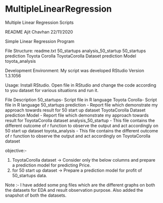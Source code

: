 # MultipleLinearRegression
Multiple Linear Regression Scripts 

README
Ajit Chavhan
22/11/2020

Simple Linear Regression Program

File Structure:
readme.txt
50_startups
analysis_50_startup
50_startups prediction
Toyota Corolla
ToyotaCorolla Dataset prediction Model
toyota_analysis

Development Environment:
My script was developed RStudio Version 1.3.1056

Usage:
Install RStudio. Open file in RStudio and change the code according to you dataset for various situations and run it.


File Description 
50_startups- Script file in R language 
Toyota Corolla- Script file in R language 
50_startups prediction - Report file which demonstrate my approach towards result for 50 start up dataset 
ToyotaCorolla Dataset prediction Model - Report file which demonstrate my approach towards result for ToyotaCorolla dataset 
analysis_50_startup - This file contains the different outcome of r function to observe the output and act accordingly on 50 start up dataset
toyota_analysis - This file contains the different outcome of r function to observe the output and act accordingly on ToyotaCorolla dataset 

objective:- 
1) ToyotaCorolla dataset -> Consider only the below columns and prepare a prediction model for predicting Price.
2) for 50 start up dataset -> Prepare a prediction model for profit of 50_startups data.

Note :- I have added some png files which are the different graphs on both the datasets for EDA and result observation purpose. Also added the snapshot of both the datasets.   

